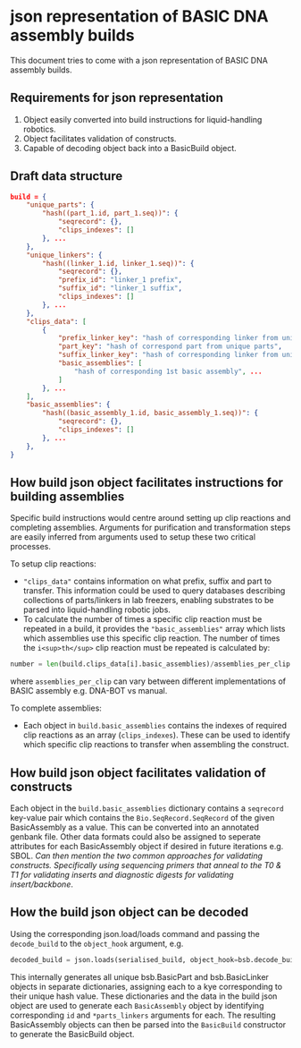 # json representation of BASIC DNA assembly builds

This document tries to come with a json representation of BASIC DNA assembly builds.

## Requirements for json representation

1. Object easily converted into build instructions for liquid-handling robotics.
2. Object facilitates validation of constructs.
3. Capable of decoding object back into a BasicBuild object.

## Draft data structure

```json
build = {
    "unique_parts": {
        "hash((part_1.id, part_1.seq))": {
            "seqrecord": {},
            "clips_indexes": []
        }, ...
    },
    "unique_linkers": {
        "hash((linker_1.id, linker_1.seq))": {
            "seqrecord": {},
            "prefix_id": "linker_1 prefix",
            "suffix_id": "linker_1 suffix",
            "clips_indexes": []
        }, ...
    },
    "clips_data": [
        {
            "prefix_linker_key": "hash of corresponding linker from unique linkers",
            "part_key": "hash of correspond part from unique parts",
            "suffix_linker_key": "hash of corresponding linker from unique linkers",
            "basic_assemblies": [
                "hash of corresponding 1st basic assembly", ...
            ]
        }, ...
    ],
    "basic_assemblies": {
        "hash((basic_assembly_1.id, basic_assembly_1.seq))": {
            "seqrecord": {},
            "clips_indexes": []
        }, ...
    },
}
```

## How build json object facilitates instructions for building assemblies

Specific build instructions would centre around setting up clip reactions and completing assemblies. Arguments for purification and transformation steps are easily inferred from arguments used to setup these two critical processes. 

To setup clip reactions:
- `"clips_data"` contains information on what prefix, suffix and part to transfer. This information could be used to query databases describing collections of parts/linkers in lab freezers, enabling substrates to be parsed into liquid-handling robotic jobs.
- To calculate the number of times a specific clip reaction must be repeated in a build, it provides the `"basic_assemblies"` array which lists which assemblies use this specific clip reaction. The number of times the `i<sup>th</sup>` clip reaction must be repeated is calculated by:

```python
number = len(build.clips_data[i].basic_assemblies)/assemblies_per_clip
```

where `assemblies_per_clip` can vary between different implementations of BASIC assembly e.g. DNA-BOT vs manual.

To complete assemblies:
- Each object in `build.basic_assemblies` contains the indexes of required clip reactions as an array (`clips_indexes`). These can be used to identify which specific clip reactions to transfer when assembling the construct.

## How build json object facilitates validation of constructs

Each object in the `build.basic_assemblies` dictionary contains a `seqrecord` key-value pair which contains the `Bio.SeqRecord.SeqRecord` of the given BasicAssembly as a value. This can be converted into an annotated genbank file. Other data formats could also be assigned to seperate attributes for each BasicAssembly object if desired in future iterations e.g. SBOL. *Can then mention the two common approaches for validating constructs. Specifically using sequencing primers that anneal to the T0 & T1 for validating inserts and diagnostic digests for validating insert/backbone*.

## How the build json object can be decoded

Using the corresponding json.load/loads command and passing the `decode_build` to the `object_hook` argument, e.g.

```python
decoded_build = json.loads(serialised_build, object_hook=bsb.decode_build)
```

This internally generates all unique bsb.BasicPart and bsb.BasicLinker objects in separate dictionaries, assigning each to a kye corresponding to their unique hash value. These dictionaries and the data in the build json object are used to generate each `BasicAssembly` object by identifying corresponding `id` and `*parts_linkers` arguments for each. The resulting BasicAssembly objects can then be parsed into the `BasicBuild` constructor to generate the BasicBuild object.